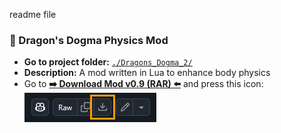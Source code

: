 readme file


### 🐉 Dragon's Dogma Physics Mod

- **Go to project folder:** [`./Dragons_Dogma_2/`](./Dragons_Dogma_2/)
- **Description:** A mod written in Lua to enhance body physics
- Go to **[➡️ Download Mod v0.9 (RAR) ⬅️](https://github.com/mauricios11/videogame_modding/blob/main/Dragons_Dogma_2/physics/physics_enhanced.rar)** and press this icon: <img src="./img/press_this_icon.png">
